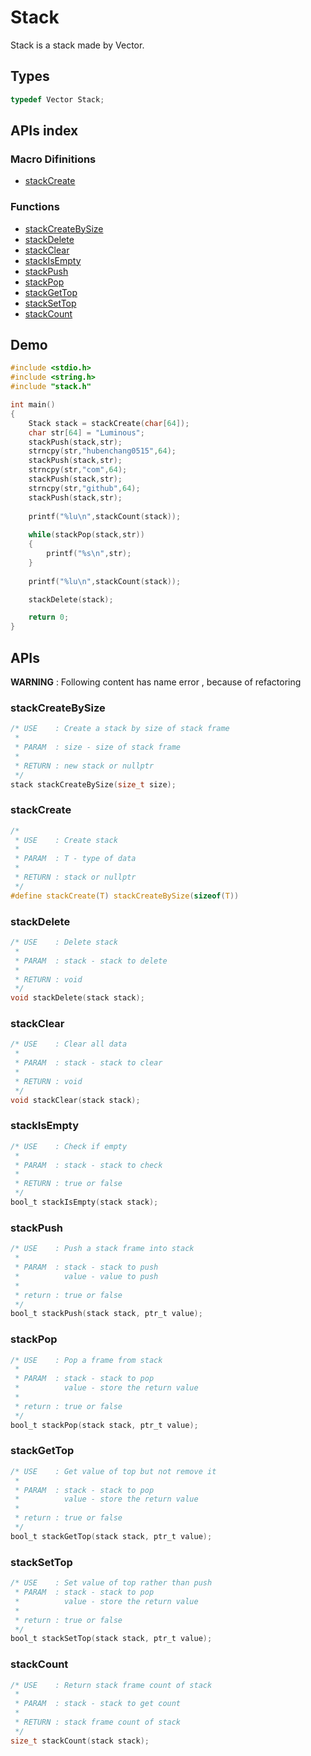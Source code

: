 # Stack
Stack is a stack made by Vector.

## Types
```C
typedef Vector Stack;
```

## APIs index

### Macro Difinitions
* [stackCreate](#stackcreate)

### Functions
* [stackCreateBySize](#stackcreatebysize)
* [stackDelete](#stackdelete)
* [stackClear](#stackclear)
* [stackIsEmpty](#stackisempty)
* [stackPush](#stackpush)
* [stackPop](#stackpop)
* [stackGetTop](#stackgettop)
* [stackSetTop](#stacksettop)
* [stackCount](#stackcount)

## Demo
```C
#include <stdio.h>
#include <string.h>
#include "stack.h"

int main()
{
	Stack stack = stackCreate(char[64]);
	char str[64] = "Luminous";
	stackPush(stack,str);
	strncpy(str,"hubenchang0515",64);
	stackPush(stack,str);
	strncpy(str,"com",64);
	stackPush(stack,str);
	strncpy(str,"github",64);
	stackPush(stack,str);
	
	printf("%lu\n",stackCount(stack));
	
	while(stackPop(stack,str))
	{
		printf("%s\n",str);
	}
	
	printf("%lu\n",stackCount(stack));

    stackDelete(stack);

    return 0;
}
```

## APIs
**WARNING** : Following content has name error  , because of refactoring

### stackCreateBySize
```C
/* USE    : Create a stack by size of stack frame
 *
 * PARAM  : size - size of stack frame
 *
 * RETURN : new stack or nullptr
 */
stack stackCreateBySize(size_t size);
```

### stackCreate
```C
/*
 * USE    : Create stack
 *
 * PARAM  : T - type of data
 *
 * RETURN : stack or nullptr
 */
#define stackCreate(T) stackCreateBySize(sizeof(T))
```

### stackDelete
```C
/* USE    : Delete stack
 *
 * PARAM  : stack - stack to delete
 *
 * RETURN : void
 */
void stackDelete(stack stack);
```

### stackClear
```C
/* USE    : Clear all data
 * 
 * PARAM  : stack - stack to clear
 *
 * RETURN : void
 */
void stackClear(stack stack);
```

### stackIsEmpty
```C
/* USE    : Check if empty
 *
 * PARAM  : stack - stack to check
 *
 * RETURN : true or false
 */
bool_t stackIsEmpty(stack stack);
```

### stackPush
```C
/* USE    : Push a stack frame into stack
 *
 * PARAM  : stack - stack to push
 *          value - value to push
 *
 * return : true or false
 */
bool_t stackPush(stack stack, ptr_t value);
```

### stackPop
```C
/* USE    : Pop a frame from stack
 *
 * PARAM  : stack - stack to pop
 *          value - store the return value
 *
 * return : true or false
 */
bool_t stackPop(stack stack, ptr_t value);
```

### stackGetTop
```C
/* USE    : Get value of top but not remove it
 *
 * PARAM  : stack - stack to pop
 *          value - store the return value
 *
 * return : true or false
 */
bool_t stackGetTop(stack stack, ptr_t value);
```

### stackSetTop
```C
/* USE    : Set value of top rather than push
 * PARAM  : stack - stack to pop
 *          value - store the return value
 *
 * return : true or false
 */
bool_t stackSetTop(stack stack, ptr_t value);
```

### stackCount
```C
/* USE    : Return stack frame count of stack
 *
 * PARAM  : stack - stack to get count
 *
 * RETURN : stack frame count of stack
 */
size_t stackCount(stack stack);
```